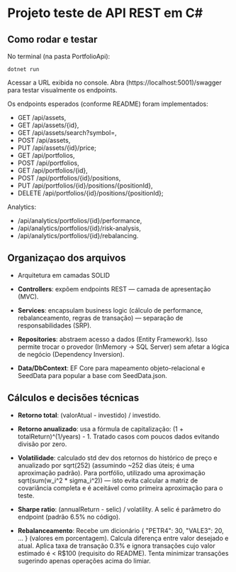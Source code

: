 # Projeto teste de API REST em C#

## Como rodar e testar

No terminal (na pasta PortfolioApi):
```
dotnet run
```

Acessar a URL exibida no console. Abra (https://localhost:5001)/swagger para testar visualmente os endpoints.

Os endpoints esperados (conforme README) foram implementados:
- GET /api/assets, 
- GET /api/assets/{id}, 
- GET /api/assets/search?symbol=, 
- POST /api/assets, 
- PUT /api/assets/{id}/price; 
- GET /api/portfolios, 
- POST /api/portfolios, 
- GET /api/portfolios/{id}, 
- POST /api/portfolios/{id}/positions, 
- PUT /api/portfolios/{id}/positions/{positionId}, 
- DELETE /api/portfolios/{id}/positions/{positionId}; 

Analytics: 
- /api/analytics/portfolios/{id}/performance, 
- /api/analytics/portfolios/{id}/risk-analysis, 
- /api/analytics/portfolios/{id}/rebalancing.
 
## Organizaçao dos arquivos

- Arquitetura em camadas SOLID

- **Controllers**: expõem endpoints REST — camada de apresentação (MVC).

- **Services**: encapsulam business logic (cálculo de performance, rebalanceamento, regras de transação) — separação de responsabilidades (SRP).

- **Repositories**: abstraem acesso a dados (Entity Framework). Isso permite trocar o provedor (InMemory → SQL Server) sem afetar a lógica de negócio (Dependency Inversion).

- **Data/DbContext**: EF Core para mapeamento objeto-relacional e SeedData para popular a base com SeedData.json.


## Cálculos e decisões técnicas

- **Retorno total**: (valorAtual - investido) / investido.

- **Retorno anualizado**: usa a fórmula de capitalização: (1 + totalReturn)^(1/years) - 1. Tratado casos com poucos dados evitando divisão por zero.

- **Volatilidade**: calculado std dev dos retornos do histórico de preço e anualizado por sqrt(252) (assumindo ~252 dias úteis; é uma aproximação padrão). Para portfólio, utilizado uma aproximação sqrt(sum(w_i^2 * sigma_i^2)) — isto evita calcular a matriz de covariância completa e é aceitável como primeira aproximação para o teste.

- **Sharpe ratio**: (annualReturn - selic) / volatility. A selic é parâmetro do endpoint (padrão 6.5% no código).

- **Rebalanceamento**: Recebe um dicionário { "PETR4": 30, "VALE3": 20, ... } (valores em porcentagem). Calcula diferença entre valor desejado e atual. Aplica taxa de transação 0.3% e ignora transações cujo valor estimado é < R$100 (requisito do README). Tenta minimizar transações sugerindo apenas operações acima do limiar.